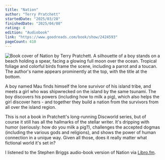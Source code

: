 ```yaml
---
title: "Nation"
author: "Terry Pratchett"
startedDate: "2025/03/28"
finishedDate: "2025/04/08"
rating: 4
edition: "Audiobook"
link: "https://www.goodreads.com/book/show/2424593"
pageCount: 410
---
```


![Book cover of Nation by Terry Pratchett. A silhouette of a boy stands on a beach holding a spear, facing a glowing full moon over the ocean. Tropical foliage and colorful birds frame the scene, including a parrot and a toucan. The author's name appears prominently at the top, with the title at the bottom.](https://images-na.ssl-images-amazon.com/images/S/compressed.photo.goodreads.com/books/1338831278i/2424593.jpg)

A boy named Mau finds himself the lone survivor of his island tribe, and meets a girl who was shipwrecked on the island by the same tsunami. The boy discovers his powers (including how to milk a pig), which also helps the girl discover hers - and together they build a nation from the survivors from all over the island region.

This is not a book in Pratchett's long-running Discworld series, but of course it still has all the hallmarks of the stellar writer. It's dripping with humor (seriously: how do you milk a pig?), challenges the accepted dogmas (including the various gods and religions), and shows the power of human connection in a unique way. Given all those, does it really matter what fictional world it's set in?

I listened to the Stephen Briggs audio-book version of Nation via [Libro.fm](https://libro.fm).